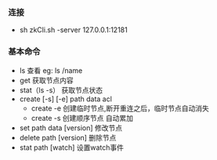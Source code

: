 ### 连接
  - sh zkCli.sh -server 127.0.0.1:12181
### 基本命令
  - ls 查看 eg: ls /name
  - get 获取节点内容
  - stat（ls -s） 获取节点状态
  - create [-s] [-e] path data acl
    - create -e 创建临时节点,断开重连之后，临时节点自动消失
    - create -s 创建顺序节点 自动累加
  - set path data [version] 修改节点
  - delete path [version] 删除节点
  - stat path [watch] 设置watch事件
